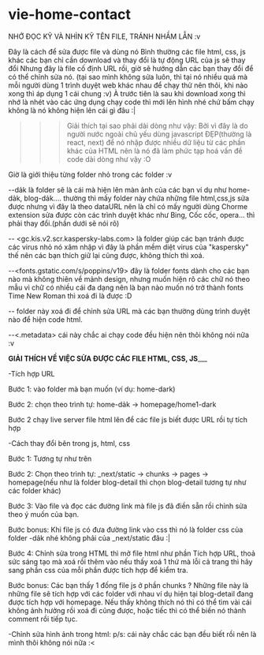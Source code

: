 # vie-home-contact
NHỚ ĐỌC KỸ VÀ NHÌN KỸ TÊN FILE, TRÁNH NHẦM LẪN :v

Đây là cách để sửa được file và dùng nó
Bình thường các file html, css, js khác các bạn chỉ cần download và thay đổi là tự động URL của js sẽ thay đổi 
Nhưng đây là file cố định URL rồi, giờ sẽ hướng dẫn các bạn thay đổi để có thể chỉnh sửa nó.
(tại sao mình không sửa luôn, thì tại nó nhiều quá mà mỗi người dùng 1 trình duyệt web khác nhau để chạy thử nên thôi, khi nào xong thì áp dụng 1 cái chung :v)
À trước tiên là sau khi download xong thì nhớ là nhét vào các ứng dụng chạy code thì mới lên hình nhé
 chứ bấm chạy không là nó không hiện lên cái gì đâu :|
 
>>>Giải thích tại sao phải dài dòng như vậy: Bởi vì đây là do người nước ngoài chủ yếu dùng javascript ĐẸP(thường là react, next) 
để nó nhập được nhiều dữ liệu từ các phần khác của HTML nên là nó đã làm phức tạp hoá vấn đề code dài dòng như vậy :O

Giờ là giới thiệu từng folder nhỏ trong các folder :v

-<name-folder>-dảk là folder sẽ là cái mà hiện lên màn ảnh của các bạn
ví dụ như home-dảk, blog-dảk....
thường thì mấy folder này chứa những file html,css,js sửa được nhưng vì đây là theo dataURL nên là chỉ có mấy người dùng Chorme extension sửa được 
còn các trình duyệt khác như Bing, Cốc cốc, opera... thì phải thay đổi.(phần dưới sẽ nói rõ)

-- <gc.kis.v2.scr.kaspersky-labs.com> là folder giúp các bạn tránh được các virus nhỏ nó xâm nhập vì đây là phần mềm diệt virus của "kaspersky"
thế nên các bạn thích giữ lại cũng được, không thích thì xoá.

--<fonts.gstatic.com/s/poppins/v19> đây là folder fonts dành cho các bạn nào mà không thiên về mảnh design, nhưng muốn hiện rõ các chữ nó theo mẫu
 vì chữ có nhiều cái đa dạng nên là bạn nào muốn nó trở thành fonts Time New Roman thì xoá đi là được :D
 
 -- <DataURL> folder này xoá đi để chỉnh sửa URL mà các bạn thường dùng trình duyệt nào để hiện code html.
 
 --<.metadata> cái này chắc ai chạy code đều hiện nên thôi không nói nữa :v 
 
 ____________________GIẢI THÍCH VỀ VIỆC SỬA ĐƯỢC CÁC FILE HTML, CSS, JS_______________________
 
 
-Tích hợp URL
 
 Bước 1: vào folder mà bạn muốn (ví dụ: home-dark)
 
 Bước 2: chọn theo trình tự: home-dảk -> homepage/home1-dark 
 
 Bước 2 chạy live server file html lên để các file js biết được URL rồi tự tích hợp
 
-Cách thay đổi bên trong js, html, css
 
 Bước 1: Tương tự như trên
 
 Bước 2: Chọn theo trình tự: _next/static -> chunks -> pages -> homepage(nếu như là folder blog-detail thì chọn blog-detail tương tự như các folder khác)
 
 Bước 3: Vào file và đọc các đường link mà file js đã điền sẵn rồi chỉnh sửa theo ý muốn của bạn. 
 
 Bước bonus: Khi file js có đưa đường link vào css thì nó là folder css của folder <name-folder>-dảk nhé không phải của _next/static đâu :|
 
 Bước 4: Chỉnh sửa trong HTML thì mở file html như phần Tích hợp URL, thoả sức sáng tạo mà xoá rồi thêm vào
 nếu thấy xoá 1 thứ mà lỗi cả trang thì hãy sang phần css của mỗi phần được tích hợp để kiểm tra.
 
 Bước bonus: Các bạn thấy 1 đống file js ở phần chunks ? Những file này là những file sẽ tích hợp với các folder với nhau
   ví dụ hiện tại blog-detail đang được tích hợp với homepage.
   Nếu thấy không thích nó thì có thể tìm vài cái không ảnh hưởng rồi xoá đi cũng được, hoặc tiếc thì có thể biến nó thành comment
   rồi tiếp tục.
 
-Chỉnh sửa hình ảnh trong html: 
 p/s: cái này chắc các bạn đều biết rồi nên là mình thôi không nói nữa :<
 
 
 
 
 
 
 
 
 
 
 
 
 
 
 
 
 
 
 
 
 
 
 
 
 
